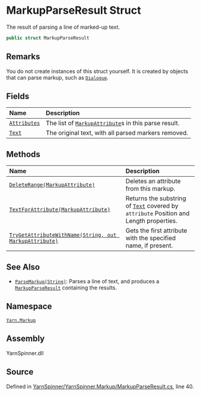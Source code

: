 <!-- This file was generated by a tool. Do not edit this file by hand. -->

# MarkupParseResult Struct

The result of parsing a line of marked-up text.


```csharp
public struct MarkupParseResult
```
## Remarks

You do not create instances of this struct yourself. It is created
by objects that can parse markup, such as [`Dialogue`](/api/csharp/yarn/dialogue.md).




## Fields
|Name|Description|
|:---|:---|
|[`Attributes`](/api/csharp/yarn.markup/markupparseresult.attributes.md)| The list of [`MarkupAttribute`](/api/csharp/yarn.markup/markupattribute.md)s in this parse result. |
|[`Text`](/api/csharp/yarn.markup/markupparseresult.text.md)| The original text, with all parsed markers removed. |
## Methods
|Name|Description|
|:---|:---|
|[`DeleteRange(MarkupAttribute)`](/api/csharp/yarn.markup/markupparseresult.deleterange-markupattribute-.md)| Deletes an attribute from this markup. |
|[`TextForAttribute(MarkupAttribute)`](/api/csharp/yarn.markup/markupparseresult.textforattribute-markupattribute-.md)| Returns the substring of [`Text`](/api/csharp/yarn.markup/markupparseresult.text.md) covered by <code data-dev-comment-type="paramref" class="paramref">attribute</code> Position and Length properties. |
|[`TryGetAttributeWithName(String, out MarkupAttribute)`](/api/csharp/yarn.markup/markupparseresult.trygetattributewithname-system.string,markupattribute@-.md)| Gets the first attribute with the specified name, if present. |
## See Also
* [`ParseMarkup(String)`](/api/csharp/yarn/dialogue.parsemarkup-system.string-.md): 
Parses a line of text, and produces a [`MarkupParseResult`](/api/csharp/yarn.markup/markupparseresult.md) containing the results.

## Namespace
[`Yarn.Markup`](/api/csharp/yarn.markup/README.md)

## Assembly
YarnSpinner.dll

## Source
Defined in [YarnSpinner/YarnSpinner.Markup/MarkupParseResult.cs](https://github.com/YarnSpinnerTool/YarnSpinner//blob/develop/YarnSpinner/YarnSpinner.Markup/MarkupParseResult.cs#L40), line 40.
